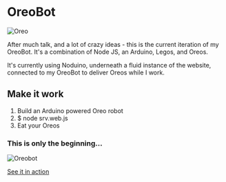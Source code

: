 OreoBot
===============

![Oreo](http://25.media.tumblr.com/tumblr_m0tk284FgV1rrn0nmo1_500.png)

After much talk, and a lot of crazy ideas - this is the current iteration of my OreoBot. It's a combination of Node JS, an Arduino, Legos, and Oreos.

It's currently using Noduino, underneath a fluid instance of the website, connected to my OreoBot to deliver Oreos while I work.


## Make it work
1. Build an Arduino powered Oreo robot
2. $ node srv.web.js
3. Eat your Oreos

### This is only the beginning...

![Oreobot](https://raw.github.com/robtarr/oreobot/master/extras/oreobot.jpg)

 [See it in action](http://vine.co/v/bnnAt3v9HX5)
